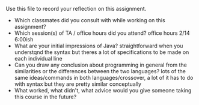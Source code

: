 Use this file to record your reflection on this assignment.

- Which classmates did you consult with while working on this assignment?
- Which session(s) of TA / office hours did you attend?
office hours 2/14 6:00ish
- What are your initial impressions of Java?
straightforward when you understqnd the syntax but theres a lot of specifications to be made on each individual line
- Can you draw any conclusion about programming in general from the similarities or the differences between the two languages? 
lots of the same ideas/commands in both languages/crossover, a lot of it has to do with syntax but they are pretty similar conceptually
- What worked, what didn't, what advice would you give someone taking this course in the future?

